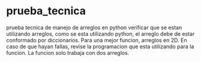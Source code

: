 # prueba_tecnica
prueba tecnica de manejo de arreglos en python 
verificar que se estan utilizando arreglos, como se esta utilizando python, el arreglo debe de estar conformado por diccionarios.
Para una mejor funcion, arreglos en 2D. 
En caso de que hayan fallas, revise la programacion que esta utilizando para la funcion.
La funcion solo trabaja con dos arreglos.
